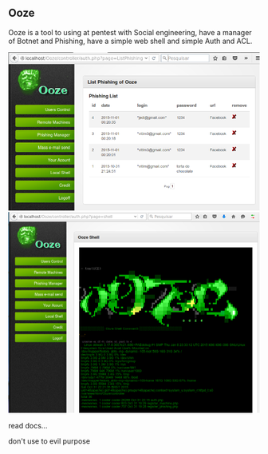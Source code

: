 ## Ooze
Ooze is a tool to using at pentest with Social engineering, have a manager of Botnet and Phishing, have a simple web shell and simple Auth and ACL.

![Alt text](https://github.com/CoolerVoid/Ooze/blob/master/Ooze/doc/img2/ooze33.png)
![Alt text](https://github.com/CoolerVoid/Ooze/blob/master/Ooze/doc/img2/ozzeout.png)

read docs...

don't use to evil purpose


